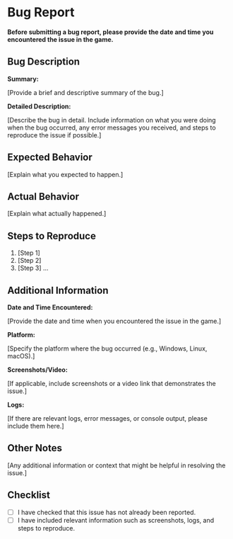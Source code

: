 # Bug Report

**Before submitting a bug report, please provide the date and time you encountered the issue in the game.**

## Bug Description

**Summary:**

[Provide a brief and descriptive summary of the bug.]

**Detailed Description:**

[Describe the bug in detail. Include information on what you were doing when the bug occurred, any error messages you received, and steps to reproduce the issue if possible.]

## Expected Behavior

[Explain what you expected to happen.]

## Actual Behavior

[Explain what actually happened.]

## Steps to Reproduce

1. [Step 1]
2. [Step 2]
3. [Step 3]
   ...

## Additional Information

**Date and Time Encountered:**

[Provide the date and time when you encountered the issue in the game.]

**Platform:**

[Specify the platform where the bug occurred (e.g., Windows, Linux, macOS).]

**Screenshots/Video:**

[If applicable, include screenshots or a video link that demonstrates the issue.]

**Logs:**

[If there are relevant logs, error messages, or console output, please include them here.]

## Other Notes

[Any additional information or context that might be helpful in resolving the issue.]

## Checklist

- [ ] I have checked that this issue has not already been reported.
- [ ] I have included relevant information such as screenshots, logs, and steps to reproduce.
